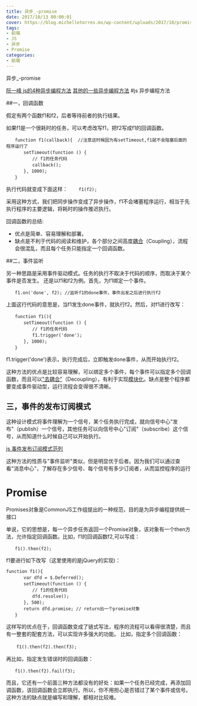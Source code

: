 ```yaml
---
title: 异步_-promise
date: 2017/10/13 00:00:01
cover: https://blog.michelletorres.mx/wp-content/uploads/2017/10/promise.png
tags: 
- 前端
- JS
- 异步
- Promise
categories: 
- 前端
---
```

异步_-promise
<!--more-->

[阮一峰  js的4种异步编程方法](http://www.ruanyifeng.com/blog/2012/12/asynchronous%EF%BC%BFjavascript.html)
[其他的一些异步编程方法](https://zhuanlan.zhihu.com/p/25562598)
#js 异步编程方法

##一，回调函数

假定有两个函数f1和f2，后者等待前者的执行结果。

如果f1是一个很耗时的任务，可以考虑改写f1，把f2写成f1的回调函数。
```
　　function f1(callback){  //注意这时候因为有setTimeout,f1就不会阻塞后面的程序运行了
　　　　setTimeout(function () {
　　　　　　// f1的任务代码
　　　　　　callback();
　　　　}, 1000);
　　}
```
执行代码就变成下面这样：
  　`　f1(f2);`

采用这种方式，我们把同步操作变成了异步操作，f1不会堵塞程序运行，相当于先执行程序的主要逻辑，将耗时的操作推迟执行。

回调函数的总结:
- 优点是简单、容易理解和部署。
- 缺点是不利于代码的阅读和维护，各个部分之间高度[耦合](http://en.wikipedia.org/wiki/Coupling_(computer_programming))（Coupling），流程会很混乱，而且每个任务只能指定一个回调函数。

##二，事件监听

另一种思路是采用事件驱动模式。任务的执行不取决于代码的顺序，而取决于某个事件是否发生。
还是以f1和f2为例。首先，为f1绑定一个事件。
```
　　f1.on('done', f2); //监听f1的done事件，事件出发之后进行执行f2
```
上面这行代码的意思是，当f1发生done事件，就执行f2。然后，对f1进行改写：
```
　　function f1(){
　　　　setTimeout(function () {
　　　　　　// f1的任务代码
　　　　　　f1.trigger('done');
　　　　}, 1000);
　　}
```
f1.trigger('done')表示，执行完成后，立即触发done事件，从而开始执行f2。

这种方法的优点是比较容易理解，可以绑定多个事件，每个事件可以指定多个回调函数，而且可以["去耦合"](http://en.wikipedia.org/wiki/Decoupling)（Decoupling），有利于实现[模块化](http://www.ruanyifeng.com/blog/2012/10/javascript_module.html)。缺点是整个程序都要变成事件驱动型，运行流程会变得很不清晰。

## 三，事件的发布订阅模式

这种设计模式将事件理解为一个信号，某个任务执行完成，就向信号中心"发布"（publish）一个信号，其他任务可以向信号中心"订阅"（subscribe）这个信号，从而知道什么时候自己可以开始执行。 

[js 事件发布订阅模式范列](https://deejay0921.github.io/demos/senior/task6.js)

这种方法的性质与"事件监听"类似，但是明显优于后者。因为我们可以通过查看"消息中心"，了解存在多少信号、每个信号有多少订阅者，从而监控程序的运行

# Promise

Promises对象是CommonJS工作组提出的一种规范，目的是为异步编程提供统一接口

单说，它的思想是，每一个异步任务返回一个Promise对象，该对象有一个then方法，允许指定回调函数。比如，f1的回调函数f2,可以写成：

`　　f1().then(f2);
`

f1要进行如下改写（这里使用的是jQuery的实现)：
```
function f1(){
　　　　var dfd = $.Deferred();
　　　　setTimeout(function () {
　　　　　　// f1的任务代码
　　　　　　dfd.resolve();
　　　　}, 500);
　　　　return dfd.promise; // return出一个promise对象
　　}
```
这样写的优点在于，回调函数变成了链式写法，程序的流程可以看得很清楚，而且有一整套的配套方法，可以实现许多强大的功能。
比如，指定多个回调函数：

　　`f1().then(f2).then(f3);`

再比如，指定发生错误时的回调函数：

`　　f1().then(f2).fail(f3);`

而且，它还有一个前面三种方法都没有的好处：如果一个任务已经完成，再添加回调函数，该回调函数会立即执行。所以，你不用担心是否错过了某个事件或信号。这种方法的缺点就是编写和理解，都相对比较难。















